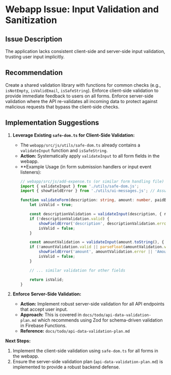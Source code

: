 # Webapp Issue: Input Validation and Sanitization

## Issue Description

The application lacks consistent client-side and server-side input validation, trusting user input implicitly.

## Recommendation

Create a shared validation library with functions for common checks (e.g., `isNotEmpty`, `isValidEmail`, `isSafeString`). Enforce client-side validation to provide immediate feedback to users on all forms. Enforce server-side validation where the API re-validates all incoming data to protect against malicious requests that bypass the client-side checks.

## Implementation Suggestions

1.  **Leverage Existing `safe-dom.ts` for Client-Side Validation:**
    *   The `webapp/src/js/utils/safe-dom.ts` already contains a `validateInput` function and `isSafeString`.
    *   **Action:** Systematically apply `validateInput` to all form fields in the webapp.
    *   **Example Usage (in form submission handlers or input event listeners):
        ```typescript
        // webapp/src/js/add-expense.ts (or similar form handling file)
        import { validateInput } from './utils/safe-dom.js';
        import { showFieldError } from './utils/ui-messages.js'; // Assuming this utility is created

        function validateForm(description: string, amount: number, paidBy: string): boolean {
            let isValid = true;

            const descriptionValidation = validateInput(description, { required: true, maxLength: 100 });
            if (!descriptionValidation.valid) {
                showFieldError('description', descriptionValidation.error || 'Description is required');
                isValid = false;
            }

            const amountValidation = validateInput(amount.toString(), { required: true, allowedPattern: /^\d+(\.\d{1,2})?$/, minLength: 1 });
            if (!amountValidation.valid || parseFloat(amountValidation.value || '0') <= 0) {
                showFieldError('amount', amountValidation.error || 'Amount must be greater than 0');
                isValid = false;
            }

            // ... similar validation for other fields

            return isValid;
        }
        ```

2.  **Enforce Server-Side Validation:**
    *   **Action:** Implement robust server-side validation for all API endpoints that accept user input.
    *   **Approach:** This is covered in `docs/todo/api-data-validation-plan.md` which recommends using Zod for schema-driven validation in Firebase Functions.
    *   **Reference:** `docs/todo/api-data-validation-plan.md`

**Next Steps:**
1.  Implement the client-side validation using `safe-dom.ts` for all forms in the webapp.
2.  Ensure the server-side validation plan (`api-data-validation-plan.md`) is implemented to provide a robust backend defense.
